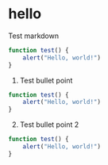 # hello

Test markdown

<!--SNIPSTART hellouniverse22-->

```js
function test() {
    alert("Hello, world!")
}
```

<!--SNIPEND-->

1. Test bullet point

<!--SNIPSTART hellouniverse22 {"numberOfLeadingSpaces":2}-->

  ```js
  function test() {
      alert("Hello, world!")
  }
  ```

<!--SNIPEND-->

2. Test bullet point 2

<!--SNIPSTART hellouniverse22 {"numberOfLeadingSpaces":3}-->

   ```js
   function test() {
       alert("Hello, world!")
   }
   ```

<!--SNIPEND-->